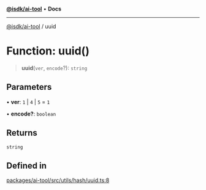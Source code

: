 [**@isdk/ai-tool**](../README.md) • **Docs**

***

[@isdk/ai-tool](../globals.md) / uuid

# Function: uuid()

> **uuid**(`ver`, `encode`?): `string`

## Parameters

• **ver**: `1` \| `4` \| `5` = `1`

• **encode?**: `boolean`

## Returns

`string`

## Defined in

[packages/ai-tool/src/utils/hash/uuid.ts:8](https://github.com/isdk/ai-tool.js/blob/b0813174e9b350ae47231f8e5f885150313123b0/src/utils/hash/uuid.ts#L8)
